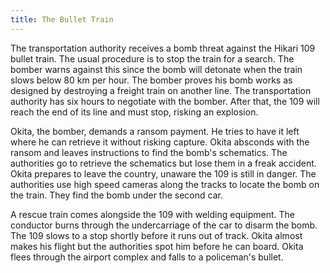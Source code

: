 ```yaml
---
title: The Bullet Train
---
```


The transportation authority receives a bomb threat against the Hikari 109
bullet train. The usual procedure is to stop the train for a search. The bomber
warns against this since the bomb will detonate when the train slows below 80 km
per hour. The bomber proves his bomb works as designed by destroying a freight
train on another line. The transportation authority has six hours to negotiate
with the bomber. After that, the 109 will reach the end of its line and must
stop, risking an explosion.

Okita, the bomber, demands a ransom payment. He tries to have it left where he
can retrieve it without risking capture. Okita absconds with the ransom and
leaves instructions to find the bomb's schematics. The authorities go to
retrieve the schematics but lose them in a freak accident. Okita prepares to
leave the country, unaware the 109 is still in danger. The authorities use high
speed cameras along the tracks to locate the bomb on the train. They find the
bomb under the second car.

A rescue train comes alongside the 109 with welding equipment. The conductor
burns through the undercarriage of the car to disarm the bomb. The 109 slows to
a stop shortly before it runs out of track. Okita almost makes his flight but
the authorities spot him before he can board. Okita flees through the airport
complex and falls to a policeman's bullet.
